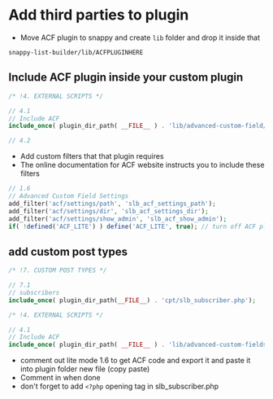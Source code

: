 # Add third parties to plugin
* Move ACF plugin to snappy and create `lib` folder and drop it inside that

`snappy-list-builder/lib/ACFPLUGINHERE`

## Include ACF plugin inside your custom plugin

```php
/* !4. EXTERNAL SCRIPTS */

// 4.1
// Include ACF
include_once( plugin_dir_path( __FILE__ ) . 'lib/advanced-custom-field/acf.php' );

// 4.2
```

* Add custom filters that that plugin requires
* The online documentation for ACF website instructs you to include these filters

```php
// 1.6
// Advanced Custom Field Settings
add_filter('acf/settings/path', 'slb_acf_settings_path');
add_filter('acf/settings/dir', 'slb_acf_settings_dir');
add_filter('acf/settings/show_admin', 'slb_acf_show_admin');
if( !defined('ACF_LITE') ) define('ACF_LITE', true); // turn off ACF plugin menu
```

## add custom post types
```php
/* !7. CUSTOM POST TYPES */

// 7.1
// subscribers
include_once( plugin_dir_path(__FILE__) . 'cpt/slb_subscriber.php');
```

```php
/* !4. EXTERNAL SCRIPTS */

// 4.1
// Include ACF
include_once( plugin_dir_path( __FILE__ ) . 'lib/advanced-custom-fields/acf.php' );
```

* comment out lite mode 1.6 to get ACF code and export it and paste it into plugin folder new file (copy paste)
* Comment in when done
* don't forget to add `<?php` opening tag in slb_subscriber.php


